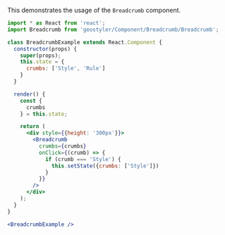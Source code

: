 <!--
 * Released under the BSD 2-Clause License
 *
 * Copyright © 2018-present, terrestris GmbH & Co. KG and GeoStyler contributors
 * All rights reserved.
 *
 * Redistribution and use in source and binary forms, with or without
 * modification, are permitted provided that the following conditions are met:
 *
 * * Redistributions of source code must retain the above copyright notice,
 *   this list of conditions and the following disclaimer.
 *
 * * Redistributions in binary form must reproduce the above copyright notice,
 *   this list of conditions and the following disclaimer in the documentation
 *   and/or other materials provided with the distribution.
 *
 * THIS SOFTWARE IS PROVIDED BY THE COPYRIGHT HOLDERS AND CONTRIBUTORS "AS IS"
 * AND ANY EXPRESS OR IMPLIED WARRANTIES, INCLUDING, BUT NOT LIMITED TO, THE
 * IMPLIED WARRANTIES OF MERCHANTABILITY AND FITNESS FOR A PARTICULAR PURPOSE
 * ARE DISCLAIMED. IN NO EVENT SHALL THE COPYRIGHT HOLDER OR CONTRIBUTORS BE
 * LIABLE FOR ANY DIRECT, INDIRECT, INCIDENTAL, SPECIAL, EXEMPLARY, OR
 * CONSEQUENTIAL DAMAGES (INCLUDING, BUT NOT LIMITED TO, PROCUREMENT OF
 * SUBSTITUTE GOODS OR SERVICES; LOSS OF USE, DATA, OR PROFITS; OR BUSINESS
 * INTERRUPTION) HOWEVER CAUSED AND ON ANY THEORY OF LIABILITY, WHETHER IN
 * CONTRACT, STRICT LIABILITY, OR TORT (INCLUDING NEGLIGENCE OR OTHERWISE)
 * ARISING IN ANY WAY OUT OF THE USE OF THIS SOFTWARE, EVEN IF ADVISED OF THE
 * POSSIBILITY OF SUCH DAMAGE.
 *
-->

This demonstrates the usage of the `Breadcrumb` component.

```jsx
import * as React from 'react';
import Breadcrumb from 'geostyler/Component/Breadcrumb/Breadcrumb';

class BreadcrumbExample extends React.Component {
  constructor(props) {
    super(props);
    this.state = {
      crumbs: ['Style', 'Rule']
    }
  }

  render() {
    const {
      crumbs
    } = this.state;

    return (
      <div style={{height: '300px'}}>
        <Breadcrumb
          crumbs={crumbs}
          onClick={(crumb) => {
            if (crumb === 'Style') {
              this.setState({crumbs: ['Style']})
            }
          }}
        />
      </div>
    );
  }
}

<BreadcrumbExample />
```
